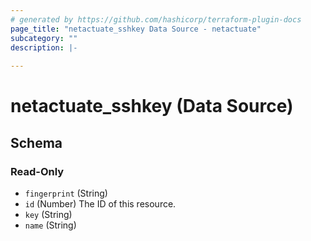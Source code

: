 ```yaml
---
# generated by https://github.com/hashicorp/terraform-plugin-docs
page_title: "netactuate_sshkey Data Source - netactuate"
subcategory: ""
description: |-
  
---
```


# netactuate_sshkey (Data Source)





<!-- schema generated by tfplugindocs -->
## Schema

### Read-Only

- `fingerprint` (String)
- `id` (Number) The ID of this resource.
- `key` (String)
- `name` (String)


